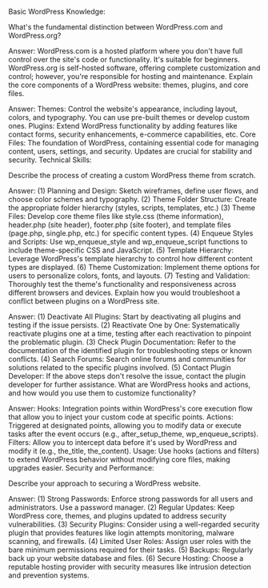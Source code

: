 Basic WordPress Knowledge:

What's the fundamental distinction between WordPress.com and WordPress.org?

Answer: WordPress.com is a hosted platform where you don't have full control over the site's code or functionality. It's suitable for beginners. WordPress.org is self-hosted software, offering complete customization and control; however, you're responsible for hosting and maintenance.
Explain the core components of a WordPress website: themes, plugins, and core files.

Answer:
Themes: Control the website's appearance, including layout, colors, and typography. You can use pre-built themes or develop custom ones.
Plugins: Extend WordPress functionality by adding features like contact forms, security enhancements, e-commerce capabilities, etc.
Core Files: The foundation of WordPress, containing essential code for managing content, users, settings, and security. Updates are crucial for stability and security.
Technical Skills:

Describe the process of creating a custom WordPress theme from scratch.

Answer:
(1) Planning and Design: Sketch wireframes, define user flows, and choose color schemes and typography.
(2) Theme Folder Structure: Create the appropriate folder hierarchy (styles, scripts, templates, etc.)
(3) Theme Files: Develop core theme files like style.css (theme information), header.php (site header), footer.php (site footer), and template files (page.php, single.php, etc.) for specific content types.
(4) Enqueue Styles and Scripts: Use wp_enqueue_style and wp_enqueue_script functions to include theme-specific CSS and JavaScript.
(5) Template Hierarchy: Leverage WordPress's template hierarchy to control how different content types are displayed.
(6) Theme Customization: Implement theme options for users to personalize colors, fonts, and layouts.
(7) Testing and Validation: Thoroughly test the theme's functionality and responsiveness across different browsers and devices.
Explain how you would troubleshoot a conflict between plugins on a WordPress site.

Answer:
(1) Deactivate All Plugins: Start by deactivating all plugins and testing if the issue persists.
(2) Reactivate One by One: Systematically reactivate plugins one at a time, testing after each reactivation to pinpoint the problematic plugin.
(3) Check Plugin Documentation: Refer to the documentation of the identified plugin for troubleshooting steps or known conflicts.
(4) Search Forums: Search online forums and communities for solutions related to the specific plugins involved.
(5) Contact Plugin Developer: If the above steps don't resolve the issue, contact the plugin developer for further assistance.
What are WordPress hooks and actions, and how would you use them to customize functionality?

Answer:
Hooks: Integration points within WordPress's core execution flow that allow you to inject your custom code at specific points.
Actions: Triggered at designated points, allowing you to modify data or execute tasks after the event occurs (e.g., after_setup_theme, wp_enqueue_scripts).
Filters: Allow you to intercept data before it's used by WordPress and modify it (e.g., the_title, the_content).
Usage: Use hooks (actions and filters) to extend WordPress behavior without modifying core files, making upgrades easier.
Security and Performance:

Describe your approach to securing a WordPress website.

Answer:
(1) Strong Passwords: Enforce strong passwords for all users and administrators. Use a password manager.
(2) Regular Updates: Keep WordPress core, themes, and plugins updated to address security vulnerabilities.
(3) Security Plugins: Consider using a well-regarded security plugin that provides features like login attempts monitoring, malware scanning, and firewalls.
(4) Limited User Roles: Assign user roles with the bare minimum permissions required for their tasks.
(5) Backups: Regularly back up your website database and files.
(6) Secure Hosting: Choose a reputable hosting provider with security measures like intrusion detection and prevention systems.
